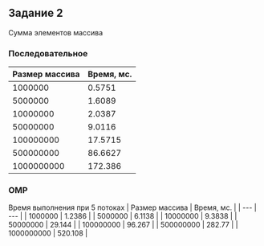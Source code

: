 ## Задание 2
Сумма элементов массива

### Последовательное
| Размер массива | Время, мс. |
| --- | --- |
| 1000000 | 0.5751 |
| 5000000 | 1.6089 |
| 10000000 | 2.0387 |
| 50000000 | 9.0116 |
| 100000000 | 17.5715 |
| 500000000 | 86.6627 |
| 1000000000 | 172.386 |


### OMP
Время выполнения при 5 потоках
| Размер массива | Время, мс. |
| --- | --- |
| 1000000 | 1.2386 |
| 5000000 | 6.1138 |
| 10000000 | 9.3838 |
| 50000000 | 29.144 |
| 100000000 | 96.267 |
| 500000000 | 282.77 |
| 1000000000 | 520.108 |